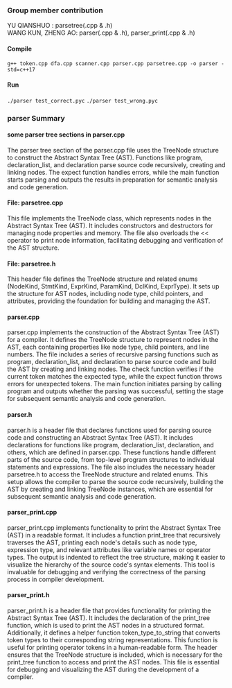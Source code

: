 ### Group member contribution
YU QIANSHUO : parsetree(.cpp & .h) <br>
WANG KUN, ZHENG AO: parser(.cpp & .h), parser_print(.cpp & .h) <br>

#### Compile
`g++ token.cpp dfa.cpp scanner.cpp parser.cpp parsetree.cpp -o parser -std=c++17`

#### Run
`./parser test_correct.pyc`
`./parser test_wrong.pyc`



### parser Summary
#### some parser tree sections in parser.cpp
The parser tree section of the parser.cpp file uses the TreeNode structure to construct the Abstract Syntax Tree (AST). Functions like program, declaration_list, and declaration parse source code recursively, creating and linking nodes. The expect function handles errors, while the main function starts parsing and outputs the results in preparation for semantic analysis and code generation.
#### File: parsetree.cpp
This file implements the TreeNode class, which represents nodes in the Abstract Syntax Tree (AST). It includes constructors and destructors for managing node properties and memory. The file also overloads the << operator to print node information, facilitating debugging and verification of the AST structure.
#### File: parsetree.h
This header file defines the TreeNode structure and related enums (NodeKind, StmtKind, ExprKind, ParamKind, DclKind, ExprType). It sets up the structure for AST nodes, including node type, child pointers, and attributes, providing the foundation for building and managing the AST.
#### parser.cpp
parser.cpp implements the construction of the Abstract Syntax Tree (AST) for a compiler. It defines the TreeNode structure to represent nodes in the AST, each containing properties like node type, child pointers, and line numbers. The file includes a series of recursive parsing functions such as program, declaration_list, and declaration to parse source code and build the AST by creating and linking nodes. The check function verifies if the current token matches the expected type, while the expect function throws errors for unexpected tokens. The main function initiates parsing by calling program and outputs whether the parsing was successful, setting the stage for subsequent semantic analysis and code generation.
#### parser.h
parser.h is a header file that declares functions used for parsing source code and constructing an Abstract Syntax Tree (AST). It includes declarations for functions like program, declaration_list, declaration, and others, which are defined in parser.cpp. These functions handle different parts of the source code, from top-level program structures to individual statements and expressions. The file also includes the necessary header parsetree.h to access the TreeNode structure and related enums. This setup allows the compiler to parse the source code recursively, building the AST by creating and linking TreeNode instances, which are essential for subsequent semantic analysis and code generation.
#### parser_print.cpp
parser_print.cpp implements functionality to print the Abstract Syntax Tree (AST) in a readable format. It includes a function print_tree that recursively traverses the AST, printing each node's details such as node type, expression type, and relevant attributes like variable names or operator types. The output is indented to reflect the tree structure, making it easier to visualize the hierarchy of the source code's syntax elements. This tool is invaluable for debugging and verifying the correctness of the parsing process in compiler development.
#### parser_print.h
parser_print.h is a header file that provides functionality for printing the Abstract Syntax Tree (AST). It includes the declaration of the print_tree function, which is used to print the AST nodes in a structured format. Additionally, it defines a helper function token_type_to_string that converts token types to their corresponding string representations. This function is useful for printing operator tokens in a human-readable form. The header ensures that the TreeNode structure is included, which is necessary for the print_tree function to access and print the AST nodes. This file is essential for debugging and visualizing the AST during the development of a compiler.




